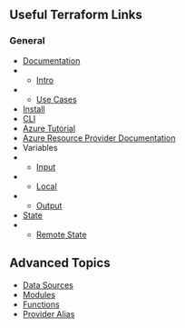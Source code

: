## Useful Terraform Links

### General

* [Documentation](https://developer.hashicorp.com/terraform/docs)
* * [Intro](https://developer.hashicorp.com/terraform/intro)
* * [Use Cases](https://developer.hashicorp.com/terraform/intro/use-cases)
* [Install](https://developer.hashicorp.com/terraform/downloads)
* [CLI](https://developer.hashicorp.com/terraform/cli/commands)
* [Azure Tutorial](https://developer.hashicorp.com/terraform/tutorials/azure-get-started)
* [Azure Resource Provider Documentation](https://registry.terraform.io/providers/hashicorp/azurerm/latest/docs)
* Variables
* * [Input](https://developer.hashicorp.com/terraform/language/values/variables)
* * [Local](https://developer.hashicorp.com/terraform/language/values/locals)
* * [Output](https://developer.hashicorp.com/terraform/language/values/outputs)
* [State](https://developer.hashicorp.com/terraform/language/state)
* * [Remote State](https://developer.hashicorp.com/terraform/language/state/remote)

## Advanced Topics

* [Data Sources](https://developer.hashicorp.com/terraform/language/data-sources)
* [Modules](https://developer.hashicorp.com/terraform/language/modules)
* [Functions](https://developer.hashicorp.com/terraform/language/functions)
* [Provider Alias](https://developer.hashicorp.com/terraform/language/providers/configuration#alias-multiple-provider-configurations)
